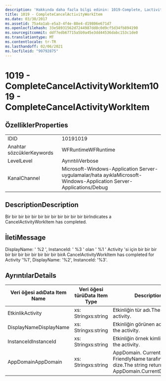 ```yaml
---
description: 'Hakkında daha fazla bilgi edinin: 1019-Complete, Lactivityworkıtem'
title: 1019 - CompleteCancelActivityWorkItem
ms.date: 03/30/2017
ms.assetid: 75a4a1ab-e5a3-4f4e-88e4-d19806e671d7
ms.openlocfilehash: 33e58931562d7244987dd8c0d9cf5d34fb894190
ms.sourcegitcommit: ddf7edb67715a5b9a45e3dd44536dabc153c1de0
ms.translationtype: MT
ms.contentlocale: tr-TR
ms.lasthandoff: 02/06/2021
ms.locfileid: "99792875"
---
```

# <a name="1019---completecancelactivityworkitem"></a><span data-ttu-id="b99c3-103">1019 - CompleteCancelActivityWorkItem</span><span class="sxs-lookup"><span data-stu-id="b99c3-103">1019 - CompleteCancelActivityWorkItem</span></span>

## <a name="properties"></a><span data-ttu-id="b99c3-104">Özellikler</span><span class="sxs-lookup"><span data-stu-id="b99c3-104">Properties</span></span>  
  
|||  
|-|-|  
|<span data-ttu-id="b99c3-105">ID</span><span class="sxs-lookup"><span data-stu-id="b99c3-105">ID</span></span>|<span data-ttu-id="b99c3-106">1019</span><span class="sxs-lookup"><span data-stu-id="b99c3-106">1019</span></span>|  
|<span data-ttu-id="b99c3-107">Anahtar sözcükler</span><span class="sxs-lookup"><span data-stu-id="b99c3-107">Keywords</span></span>|<span data-ttu-id="b99c3-108">WFRuntime</span><span class="sxs-lookup"><span data-stu-id="b99c3-108">WFRuntime</span></span>|  
|<span data-ttu-id="b99c3-109">Level</span><span class="sxs-lookup"><span data-stu-id="b99c3-109">Level</span></span>|<span data-ttu-id="b99c3-110">Ayrıntılı</span><span class="sxs-lookup"><span data-stu-id="b99c3-110">Verbose</span></span>|  
|<span data-ttu-id="b99c3-111">Kanal</span><span class="sxs-lookup"><span data-stu-id="b99c3-111">Channel</span></span>|<span data-ttu-id="b99c3-112">Microsoft-Windows-Application Server-uygulamalar/hata ayıkla</span><span class="sxs-lookup"><span data-stu-id="b99c3-112">Microsoft-Windows-Application Server-Applications/Debug</span></span>|  
  
## <a name="description"></a><span data-ttu-id="b99c3-113">Description</span><span class="sxs-lookup"><span data-stu-id="b99c3-113">Description</span></span>  

 <span data-ttu-id="b99c3-114">Bir bir bir bir bir bir bir bir bir bir bir bir bir</span><span class="sxs-lookup"><span data-stu-id="b99c3-114">Indicates a CancelActivityWorkItem has completed.</span></span>  
  
## <a name="message"></a><span data-ttu-id="b99c3-115">İleti</span><span class="sxs-lookup"><span data-stu-id="b99c3-115">Message</span></span>  

 <span data-ttu-id="b99c3-116">DisplayName: ' %2 ', InstanceId: ' %3 ' olan ' %1 ' Activity 'si için bir bir bir bir bir bir bir bir bir bir bir bir</span><span class="sxs-lookup"><span data-stu-id="b99c3-116">A CancelActivityWorkItem has completed for Activity '%1', DisplayName: '%2', InstanceId: '%3'.</span></span>  
  
## <a name="details"></a><span data-ttu-id="b99c3-117">Ayrıntılar</span><span class="sxs-lookup"><span data-stu-id="b99c3-117">Details</span></span>  
  
|<span data-ttu-id="b99c3-118">Veri öğesi adı</span><span class="sxs-lookup"><span data-stu-id="b99c3-118">Data Item Name</span></span>|<span data-ttu-id="b99c3-119">Veri öğesi türü</span><span class="sxs-lookup"><span data-stu-id="b99c3-119">Data Item Type</span></span>|<span data-ttu-id="b99c3-120">Description</span><span class="sxs-lookup"><span data-stu-id="b99c3-120">Description</span></span>|  
|--------------------|--------------------|-----------------|  
|<span data-ttu-id="b99c3-121">Etkinlik</span><span class="sxs-lookup"><span data-stu-id="b99c3-121">Activity</span></span>|<span data-ttu-id="b99c3-122">xs: String</span><span class="sxs-lookup"><span data-stu-id="b99c3-122">xs:string</span></span>|<span data-ttu-id="b99c3-123">Etkinliğin tür adı.</span><span class="sxs-lookup"><span data-stu-id="b99c3-123">The type name of the activity.</span></span>|  
|<span data-ttu-id="b99c3-124">DisplayName</span><span class="sxs-lookup"><span data-stu-id="b99c3-124">DisplayName</span></span>|<span data-ttu-id="b99c3-125">xs: String</span><span class="sxs-lookup"><span data-stu-id="b99c3-125">xs:string</span></span>|<span data-ttu-id="b99c3-126">Etkinliğin görünen adı.</span><span class="sxs-lookup"><span data-stu-id="b99c3-126">The display name of the activity.</span></span>|  
|<span data-ttu-id="b99c3-127">InstanceId</span><span class="sxs-lookup"><span data-stu-id="b99c3-127">InstanceId</span></span>|<span data-ttu-id="b99c3-128">xs: String</span><span class="sxs-lookup"><span data-stu-id="b99c3-128">xs:string</span></span>|<span data-ttu-id="b99c3-129">Etkinliğin örnek kimliği.</span><span class="sxs-lookup"><span data-stu-id="b99c3-129">The instance id of the activity.</span></span>|  
|<span data-ttu-id="b99c3-130">AppDomain</span><span class="sxs-lookup"><span data-stu-id="b99c3-130">AppDomain</span></span>|<span data-ttu-id="b99c3-131">xs: String</span><span class="sxs-lookup"><span data-stu-id="b99c3-131">xs:string</span></span>|<span data-ttu-id="b99c3-132">AppDomain. CurrentDomain. FriendlyName tarafından döndürülen dize.</span><span class="sxs-lookup"><span data-stu-id="b99c3-132">The string returned by AppDomain.CurrentDomain.FriendlyName.</span></span>|
